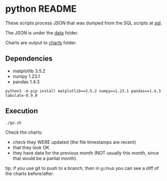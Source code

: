 # python README

These scripts process JSON that was dumped from the SQL scripts at [sql](../sql/README.md).

The JSON is under the [data](../../data/) folder.

Charts are output to [charts](../../charts/) folder.

## Dependencies

- matplotlib 3.5.2
- numpy 1.23.1
- pandas 1.4.3

`python3 -m pip install matplotlib==3.5.2 numpy==1.23.1 pandas==1.4.3 tabulate-0.9.0`

## Execution

`./go.sh`

Check the charts:
- check they WERE updated (the file timestamps are recent)
- that they look OK
- they have data for the previous month (NOT usually this month, since that would be a partial month).

tip: if you use git to push to a branch, then in `github` you can see a diff of the charts before/after.
